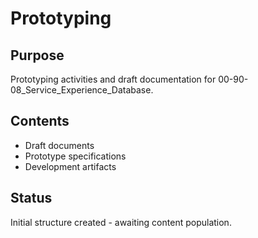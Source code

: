 # Prototyping

## Purpose
Prototyping activities and draft documentation for 00-90-08_Service_Experience_Database.

## Contents
- Draft documents
- Prototype specifications
- Development artifacts

## Status
Initial structure created - awaiting content population.
